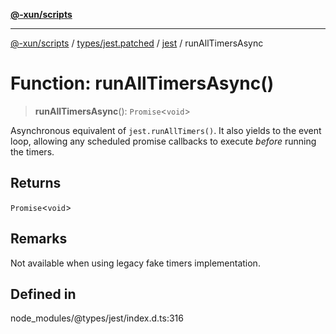 [**@-xun/scripts**](../../../../../README.md)

***

[@-xun/scripts](../../../../../README.md) / [types/jest.patched](../../../README.md) / [jest](../README.md) / runAllTimersAsync

# Function: runAllTimersAsync()

> **runAllTimersAsync**(): `Promise`\<`void`\>

Asynchronous equivalent of `jest.runAllTimers()`. It also yields to the event loop,
allowing any scheduled promise callbacks to execute _before_ running the timers.

## Returns

`Promise`\<`void`\>

## Remarks

Not available when using legacy fake timers implementation.

## Defined in

node\_modules/@types/jest/index.d.ts:316
